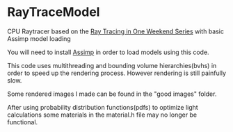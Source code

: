 # RayTraceModel
CPU Raytracer based on the [Ray Tracing in One Weekend Series](https://raytracing.github.io/) with basic Assimp model loading


You will need to install [Assimp](https://github.com/assimp/assimp) in order to load models using this code.


This code uses multithreading and bounding volume hierarchies(bvhs) in order to speed up the rendering process. However rendering is still painfully slow.

Some rendered images I made can be found in the "good images" folder.

After using probability distribution functions(pdfs) to optimize light calculations some materials in the material.h file may no longer be functional.
